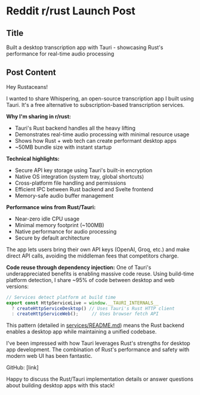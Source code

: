 # Reddit r/rust Launch Post

## Title

Built a desktop transcription app with Tauri - showcasing Rust's performance for real-time audio processing

## Post Content

Hey Rustaceans!

I wanted to share Whispering, an open-source transcription app I built using Tauri. It's a free alternative to subscription-based transcription services.

**Why I'm sharing in r/rust:**
- Tauri's Rust backend handles all the heavy lifting
- Demonstrates real-time audio processing with minimal resource usage
- Shows how Rust + web tech can create performant desktop apps
- ~50MB bundle size with instant startup

**Technical highlights:**
- Secure API key storage using Tauri's built-in encryption
- Native OS integration (system tray, global shortcuts)
- Cross-platform file handling and permissions
- Efficient IPC between Rust backend and Svelte frontend
- Memory-safe audio buffer management

**Performance wins from Rust/Tauri:**
- Near-zero idle CPU usage
- Minimal memory footprint (~100MB)
- Native performance for audio processing
- Secure by default architecture

The app lets users bring their own API keys (OpenAI, Groq, etc.) and make direct API calls, avoiding the middleman fees that competitors charge.

**Code reuse through dependency injection:**
One of Tauri's underappreciated benefits is enabling massive code reuse. Using build-time platform detection, I share ~95% of code between desktop and web versions:

```typescript
// Services detect platform at build time
export const HttpServiceLive = window.__TAURI_INTERNALS__
  ? createHttpServiceDesktop() // Uses Tauri's Rust HTTP client
  : createHttpServiceWeb();     // Uses browser fetch API
```

This pattern (detailed in [services/README.md](https://github.com/braden-w/whispering/tree/main/apps/app/src/lib/services)) means the Rust backend enables a desktop app while maintaining a unified codebase.

I've been impressed with how Tauri leverages Rust's strengths for desktop app development. The combination of Rust's performance and safety with modern web UI has been fantastic.

GitHub: [link]

Happy to discuss the Rust/Tauri implementation details or answer questions about building desktop apps with this stack!